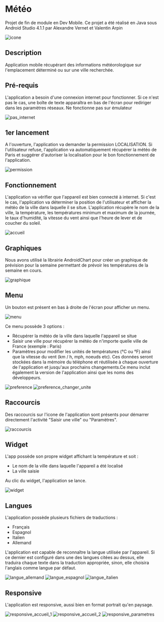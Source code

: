 # Météo
Projet de fin de module en Dev Mobile.
Ce projet a été réalisé en Java sous Android Studio 4.1.1 par Alexandre Vernet et Valentin Arpin

![icone](https://user-images.githubusercontent.com/72151831/104051425-63967780-51e8-11eb-9e6e-8582d3ead120.png)



## Description
Application mobile récupérant des informations météorologique sur l'emplacement déterminé ou sur une ville recherchée. 

## Pré-requis
L'application a besoin d'une connexion internet pour fonctionner. Si ce n'est pas le cas, une boîte de texte apparaîtra en bas de l'écran pour rediriger dans les paramètres réseaux.
Ne fonctionne pas sur émulateur

![pas_internet](https://user-images.githubusercontent.com/72151831/104051027-c3d8e980-51e7-11eb-9d8a-d34d50fc6c78.jpg)



## 1er lancement
A l'ouverture, l'application va demander la permission LOCALISATION.
Si l'utilisateur refuse, l'application va automatiquement récupérer la météo de Paris et suggérer d'autoriser la localisation pour le bon fonctionnement de l'application.

![permission](https://user-images.githubusercontent.com/72151831/104051128-ecf97a00-51e7-11eb-9107-7d80dc9344a8.jpg)



## Fonctionnement 
L'application va vérifier que l'appareil est bien connecté à internet. Si c'est le cas, l'application va déterminer la position de l'utilisateur et afficher la météo de la ville dans laquelle il se situe. L'application récupère le nom de la ville, la température, les températures minimum et maximum de la journée, le taux d'humidité, la vitesse du vent ainsi que l'heure de lever et de coucher du soleil. 

![accueil](https://user-images.githubusercontent.com/72151831/104054704-dd7d2f80-51ed-11eb-921f-cc358eff54c3.jpg)



## Graphiques
Nous avons utilisé la librairie AndroidChart pour créer un graphique de prévision pour la semaine permettant de prévoir les températures de la semaine en cours.

![graphique](https://user-images.githubusercontent.com/72151831/104054580-a73fb000-51ed-11eb-8f2b-60d2b9bd3130.jpg)



## Menu
Un bouton est présent en bas à droite de l'écran pour afficher un menu. 

![menu](https://user-images.githubusercontent.com/72151831/104052188-9e4cdf80-51e9-11eb-84ba-8f18394de4df.jpg)



Ce menu possède 3 options : 
- Récupérer la météo de la ville dans laquelle l'appareil se situe
- Saisir une ville pour récupérer la météo de n'importe quelle ville de France (exemple : Paris)
- Paramètres pour modifier les unités de températures (°C ou °F) ainsi que la vitesse du vent (km / h, mph, noeuds etc). Ces données seront stockées  dans la mémoire du téléphone et réutilisée à chaque ouverture de l'application et jusqu'aux prochains changements.Ce menu inclut également la version de l'application ainsi que les noms des développeurs.

![preference](https://user-images.githubusercontent.com/72151831/104051160-fbe02c80-51e7-11eb-9180-b7768efde4a8.jpg)
![preference_changer_unite](https://user-images.githubusercontent.com/72151831/104051166-fd115980-51e7-11eb-946b-ce6d6ef73531.jpg)



## Raccourcis
Des raccourcis sur l'icone de l'application sont présents pour démarrer directement l'activité "Saisir une ville" ou "Paramètres".

![raccourcis](https://user-images.githubusercontent.com/72151831/104051071-d6532300-51e7-11eb-9b4c-c93d8f0c85ab.jpg)



## Widget
L'app possède son propre widget affichant la température et soit : 
- Le nom de la ville dans laquelle l'appareil a été localisé
- La ville saisie

Au clic du widget, l'application se lance.

![widget](https://user-images.githubusercontent.com/72151831/104051113-e408a880-51e7-11eb-9116-96978f6c0429.jpg)



## Langues
L'application possède plusieurs fichiers de traductions : 
- Français
- Espagnol
- Italien
- Allemand

L'application est capable de reconnaître la langue utilisée par l'appareil. Si ce dernier est configuré dans une des langues citées au dessus, elle traduira chaque texte dans la traduction appropriée, sinon, elle choisira l'anglais comme langue par défaut.

![langue_allemand](https://user-images.githubusercontent.com/72151831/104055061-67c59380-51ee-11eb-9dc4-9ddb964e4e21.jpg)
![langue_espagnol](https://user-images.githubusercontent.com/72151831/104055065-685e2a00-51ee-11eb-9379-f927065e2896.jpg)
![langue_italien](https://user-images.githubusercontent.com/72151831/104055066-685e2a00-51ee-11eb-930e-1af31e06d644.jpg)



## Responsive
L'application est responsive, aussi bien en format portrait qu'en paysage.

![responsive_accueil_1](https://user-images.githubusercontent.com/72151831/104055339-e6223580-51ee-11eb-8516-a90bcc2d973e.jpg)
![responsive_accueil_2](https://user-images.githubusercontent.com/72151831/104055340-e6bacc00-51ee-11eb-99c6-c24a36dfed8e.jpg)
![responsive_parametres](https://user-images.githubusercontent.com/72151831/104055341-e6bacc00-51ee-11eb-808c-7df7d6d38245.jpg)




